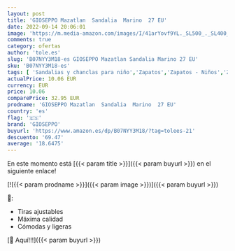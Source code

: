 ```yaml
---
layout: post
title: 'GIOSEPPO Mazatlan  Sandalia  Marino  27 EU'
date: 2022-09-14 20:06:01
image: 'https://m.media-amazon.com/images/I/41arYovf9YL._SL500_._SL400_.jpg'
comments: true
category: ofertas
author: 'tole.es'
slug: 'B07NYY3M18-es GIOSEPPO Mazatlan Sandalia Marino 27 EU'
sku: 'B07NYY3M18-es'
tags: [ 'Sandalias y chanclas para niño','Zapatos','Zapatos - Niños','Zapatos y complementos','gioseppo','sandalia','🇪🇸', ]
actualPrice: 10.06 EUR
currency: EUR
price: 10.06
comparePrice: 32.95 EUR
prodname: 'GIOSEPPO Mazatlan  Sandalia  Marino  27 EU'
country: 'es'
flag: '🇪🇸'
brand: 'GIOSEPPO'
buyurl: 'https://www.amazon.es/dp/B07NYY3M18/?tag=tolees-21'
descuento: '69.47'
average: '18.6475'
---
```


En este momento está [{{< param title >}}]({{< param buyurl >}}) en el siguiente enlace!

[![{{< param prodname >}}]({{< param image >}})]({{< param buyurl >}})

🔎:

- Tiras ajustables
- Mäxima calidad
- Cómodas y ligeras

[🛒 Aquí!!!]({{< param buyurl >}})
